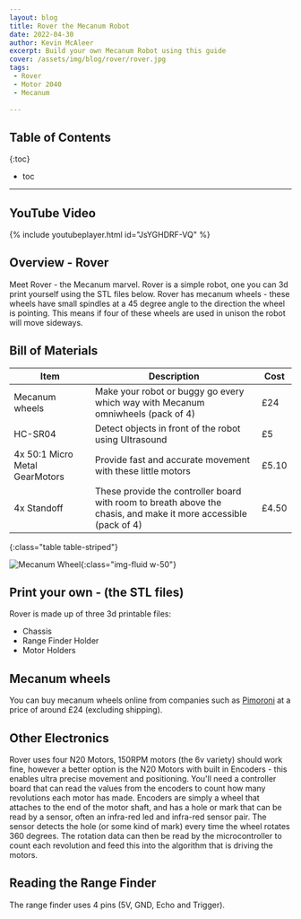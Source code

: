 ```yaml
---
layout: blog
title: Rover the Mecanum Robot
date: 2022-04-30
author: Kevin McAleer
excerpt: Build your own Mecanum Robot using this guide
cover: /assets/img/blog/rover/rover.jpg
tags:
 - Rover
 - Motor 2040
 - Mecanum
 
---
```


## Table of Contents

{:toc}
* toc

---

## YouTube Video
{% include youtubeplayer.html id="JsYGHDRF-VQ" %}

## Overview - Rover
Meet Rover - the Mecanum marvel. Rover is a simple robot, one you can 3d print yourself using the STL files below. Rover has mecanum wheels - these wheels have small spindles at a 45 degree angle to the direction the wheel is pointing. This means if four of these wheels are used in unison the robot will move sideways.

## Bill of Materials

Item | Description | Cost
-----|---|--
Mecanum wheels | Make your robot or buggy go every which way with Mecanum omniwheels (pack of 4)| £24
HC-SR04 | Detect objects in front of the robot using Ultrasound | £5
4x 50:1 Micro Metal GearMotors | Provide fast and accurate movement with these little motors | £5.10
4x Standoff | These provide the controller board with room to breath above the chasis, and make it more accessible (pack of 4)  | £4.50 
{:class="table table-striped"}


![Mecanum Wheel](/assets/img/blog/rover/mecanum_wheel.png){:class="img-fluid w-50"}

## Print your own - (the STL files)
Rover is made up of three 3d printable files:
- Chassis
- Range Finder Holder
- Motor Holders

## Mecanum wheels
You can buy mecanum wheels online from companies such as [Pimoroni](https://shop.pimoroni.com/products/mecanum-wheels-pack-of-4?variant=31590632030291) at a price of around £24 (excluding shipping).

## Other Electronics
Rover uses four N20 Motors, 150RPM motors (the 6v variety) should work fine, however a better option is the N20 Motors with built in Encoders - this enables ultra precise movement and positioning. You'll need a controller board that can read the values from the encoders to count how many revolutions each motor has made. Encoders are simply a wheel that attaches to the end of the motor shaft, and has a hole or mark that can be read by a sensor, often an infra-red led and infra-red sensor pair. The sensor detects the hole (or some kind of mark) every time the wheel rotates 360 degrees. The rotation data can then be read by the microcontroller to count each revolution and feed this into the algorithm that is driving the motors.

## Reading the Range Finder
The range finder uses 4 pins (5V, GND, Echo and Trigger).  